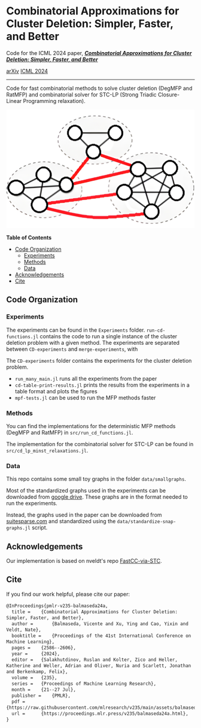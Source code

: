 # Combinatorial Approximations for Cluster Deletion: Simpler, Faster, and Better

Code for the ICML 2024 paper, [***Combinatorial Approximations for Cluster Deletion: Simpler, Faster, and Better***](https://proceedings.mlr.press/v235/balmaseda24a.html)

[arXiv](https://doi.org/10.48550/arXiv.2404.16131)
[ICML 2024](https://icml.cc/virtual/2024/poster/34522)

---

Code for fast combinatorial methods to solve cluster deletion (DegMFP and RatMFP) and combinatorial solver for STC-LP (Strong Triadic Closure-Linear Programming relaxation).

![Cluster deletion example](assets/cd_example.png)

**Table of Contents**
- [Code Organization](#code-organization)
  - [Experiments](#experiments)
  - [Methods](#methods)
  - [Data](#data)
- [Acknowledgements](#acknowledgements)
- [Cite](#cite)


## Code Organization

### Experiments

The experiments can be found in the `Experiments` folder.
`run-cd-functions.jl` contains the code to run a single instance of the cluster deletion problem with a given method.
The experiments are separated between `CD-experiments` and `merge-experiments`, with 

The `CD-experiments` folder contains the experiments for the cluster deletion problem.
- `run_many_main.jl` runs all the experiments from the paper
- `cd-table-print-results.jl` prints the results from the experiments in a table format and plots the figures
- `mpf-tests.jl` can be used to run the MFP methods faster

### Methods

You can find the implementations for the deterministic MFP methods (DegMFP and RatMFP) in `src/run_cd_functions.jl`.

The implementation for the combinatorial solver for STC-LP can be found in `src/cd_lp_minst_relaxations.jl`.

### Data

This repo contains some small toy graphs in the folder `data/smallgraphs`.

Most of the standardized graphs used in the experiments can be downloaded from [google drive](https://drive.google.com/file/d/15ytTbvT0Bd55GlBVehc1kI3_Qo59AEjD/view?usp=drive_link). These graphs are in the format needed to run the experiments.

Instead, the graphs used in the paper can be downloaded from [suitesparse.com](https://people.engr.tamu.edu/davis/suitesparse.html) and standardized using the `data/standardize-snap-graphs.jl` script.

## Acknowledgements

Our implementation is based on nveldt's repo [FastCC-via-STC](https://github.com/nveldt/FastCC-via-STC/tree/main).

## Cite

If you find our work helpful, please cite our paper:
```
@InProceedings{pmlr-v235-balmaseda24a,
  title = 	 {Combinatorial Approximations for Cluster Deletion: Simpler, Faster, and Better},
  author =       {Balmaseda, Vicente and Xu, Ying and Cao, Yixin and Veldt, Nate},
  booktitle = 	 {Proceedings of the 41st International Conference on Machine Learning},
  pages = 	 {2586--2606},
  year = 	 {2024},
  editor = 	 {Salakhutdinov, Ruslan and Kolter, Zico and Heller, Katherine and Weller, Adrian and Oliver, Nuria and Scarlett, Jonathan and Berkenkamp, Felix},
  volume = 	 {235},
  series = 	 {Proceedings of Machine Learning Research},
  month = 	 {21--27 Jul},
  publisher =    {PMLR},
  pdf = 	 {https://raw.githubusercontent.com/mlresearch/v235/main/assets/balmaseda24a/balmaseda24a.pdf},
  url = 	 {https://proceedings.mlr.press/v235/balmaseda24a.html},
}
```
